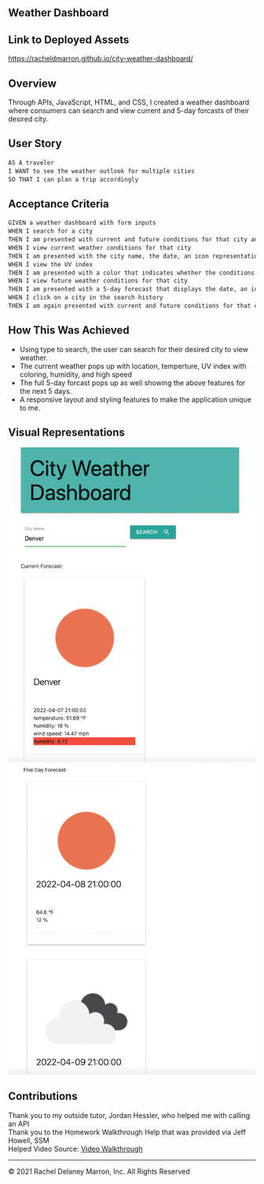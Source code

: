 ## Weather Dashboard

## Link to Deployed Assets
https://racheldmarron.github.io/city-weather-dashboard/

## Overview 
Through APIs, JavaScript, HTML, and CSS, I created a weather dashboard where consumers can search and view current and 5-day forcasts of their desired city. 

## User Story
```md
AS A traveler
I WANT to see the weather outlook for multiple cities
SO THAT I can plan a trip accordingly
```

## Acceptance Criteria
```md
GIVEN a weather dashboard with form inputs
WHEN I search for a city
THEN I am presented with current and future conditions for that city and that city is added to the search history
WHEN I view current weather conditions for that city
THEN I am presented with the city name, the date, an icon representation of weather conditions, the temperature, the humidity, the wind speed, and the UV index
WHEN I view the UV index
THEN I am presented with a color that indicates whether the conditions are favorable, moderate, or severe
WHEN I view future weather conditions for that city
THEN I am presented with a 5-day forecast that displays the date, an icon representation of weather conditions, the temperature, the wind speed, and the humidity
WHEN I click on a city in the search history
THEN I am again presented with current and future conditions for that city
```

## How This Was Achieved
<ul>
<li>Using type to search, the user can search for their desired city to view weather.</li>
<li>The current weather pops up with location, temperture, UV index with coloring, humidity, and high speed</li>
<li>The full 5-day forcast pops up as well showing the above features for the next 5 days.</li>
<li>A responsive layout and styling features to make the application unique to me.</li>
</ul>

## Visual Representations

![](./assets/images/weather-dash-ref-1.png)
![](./assets/images/weather-dash-ref-2.png)

## Contributions
Thank you to my outside tutor, Jordan Hessler, who helped me with calling an API <br>
Thank you to the Homework Walkthrough Help that was provided via Jeff Howell, SSM <br>
Helped Video Source: <a href="https://zoom.us/rec/play/PtTcqBxCMXkgjysRJ8HTKBLQbQpAeN4AXfnp40Isrfy0lTJJdr3Ms1fEVMym5a25GAVBHS4oodPQ1ww.wgxFvQKy3_tMyDVh?autoplay=true&startTime=1646114512000">Video Walkthrough</a>

- - -
© 2021 Rachel Delaney Marron, Inc. All Rights Reserved 